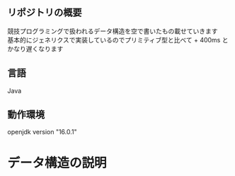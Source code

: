 ## リポジトリの概要
競技プログラミングで扱われるデータ構造を空で書いたもの載せていきます  
基本的にジェネリクスで実装しているのでプリミティブ型と比べて + 400ms とかなり遅くなります

## 言語
Java

## 動作環境
openjdk version "16.0.1"

# データ構造の説明
